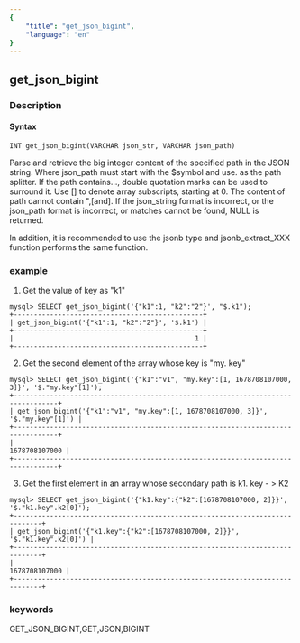```yaml
---
{
    "title": "get_json_bigint",
    "language": "en"
}
---
```


<!-- 
Licensed to the Apache Software Foundation (ASF) under one
or more contributor license agreements.  See the NOTICE file
distributed with this work for additional information
regarding copyright ownership.  The ASF licenses this file
to you under the Apache License, Version 2.0 (the
"License"); you may not use this file except in compliance
with the License.  You may obtain a copy of the License at

  http://www.apache.org/licenses/LICENSE-2.0

Unless required by applicable law or agreed to in writing,
software distributed under the License is distributed on an
"AS IS" BASIS, WITHOUT WARRANTIES OR CONDITIONS OF ANY
KIND, either express or implied.  See the License for the
specific language governing permissions and limitations
under the License.
-->

## get_json_bigint
### Description
#### Syntax

`INT get_json_bigint(VARCHAR json_str, VARCHAR json_path)`


Parse and retrieve the big integer content of the specified path in the JSON string.
Where json_path must start with the $symbol and use. as the path splitter. If the path contains..., double quotation marks can be used to surround it.
Use [] to denote array subscripts, starting at 0.
The content of path cannot contain ",[and].
If the json_string format is incorrect, or the json_path format is incorrect, or matches cannot be found, NULL is returned.

In addition, it is recommended to use the jsonb type and jsonb_extract_XXX function performs the same function.

### example

1. Get the value of key as "k1"

```
mysql> SELECT get_json_bigint('{"k1":1, "k2":"2"}', "$.k1");
+-----------------------------------------------+
| get_json_bigint('{"k1":1, "k2":"2"}', '$.k1') |
+-----------------------------------------------+
|                                             1 |
+-----------------------------------------------+
```

2. Get the second element of the array whose key is "my. key"

```
mysql> SELECT get_json_bigint('{"k1":"v1", "my.key":[1, 1678708107000, 3]}', '$."my.key"[1]');
+---------------------------------------------------------------------------------+
| get_json_bigint('{"k1":"v1", "my.key":[1, 1678708107000, 3]}', '$."my.key"[1]') |
+---------------------------------------------------------------------------------+
|                                                                   1678708107000 |
+---------------------------------------------------------------------------------+
```

3. Get the first element in an array whose secondary path is k1. key - > K2
```
mysql> SELECT get_json_bigint('{"k1.key":{"k2":[1678708107000, 2]}}', '$."k1.key".k2[0]');
+-----------------------------------------------------------------------------+
| get_json_bigint('{"k1.key":{"k2":[1678708107000, 2]}}', '$."k1.key".k2[0]') |
+-----------------------------------------------------------------------------+
|                                                               1678708107000 |
+-----------------------------------------------------------------------------+
```
### keywords
GET_JSON_BIGINT,GET,JSON,BIGINT
